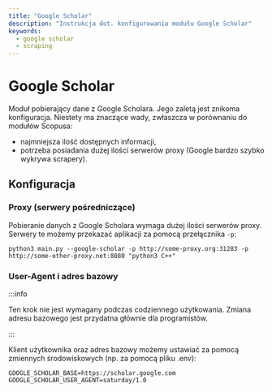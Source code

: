 ```yaml
---
title: "Google Scholar"
description: "Instrukcja dot. konfigurowania modułu Google Scholar"
keywords: 
  - google scholar
  - scraping
---
```


# Google Scholar

Moduł pobierający dane z Google Scholara. Jego zaletą jest znikoma konfiguracja. Niestety ma znaczące 
wady, zwłaszcza w porównaniu do modułów Scopusa:
- najmniejsza ilość dostępnych informacji,
- potrzeba posiadania dużej ilości serwerów proxy (Google bardzo szybko wykrywa scrapery).

## Konfiguracja

### Proxy (serwery pośredniczące)
Pobieranie danych z Google Scholara wymaga dużej ilości serwerów proxy. Serwery te możemy przekazać aplikacji
za pomocą przełącznika `-p`:

```shell
python3 main.py --google-scholar -p http://some-proxy.org:31283 -p http://some-other-proxy.net:8080 "python3 C++"
```

### User-Agent i adres bazowy

:::info

Ten krok nie jest wymagany podczas codziennego użytkowania. Zmiana adresu bazowego jest przydatna głównie 
dla programistów.

:::

Klient użytkownika oraz adres bazowy możemy ustawiać za pomocą zmiennych środowiskowych (np. za pomocą pliku .env):

```
GOOGLE_SCHOLAR_BASE=https://scholar.google.com
GOOGLE_SCHOLAR_USER_AGENT=saturday/1.0
```